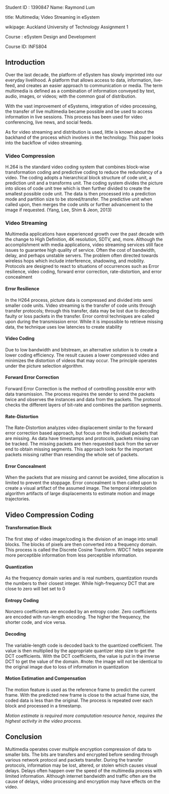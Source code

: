 
Student ID : 1390847    Name:  Raymond Lum

title: Multimedia; Video Streaming in eSystem 

wikipage: Auckland University of Technology Assignment 1

Course : eSystem Design and Development 

Course ID: INFS804

## Introduction
Over the last decade, the platform of eSystem has slowly imprinted into our everyday livelihood. A platform that allows access to data, information,  live-feed, and creates an easier approach to communication or media. The term multimedia is defined as a combination of information conveyed by text, audio, images, or videos; with the common goal of distribution.

With the vast improvement of eSystems, integration of video processing, the transfer of live multimedia became possible and be used to access information in live sessions. This process has been used for video conferencing, live news, and social feeds. 

As for video streaming and distribution is used, little is known about the backhand of the process which involves in the technology. This paper looks into the backflow of video streaming.

### Video Compression
H.264 is the standard video coding system that combines block-wise transformation coding and predictive coding to reduce the redundancy of a video. The coding adopts a hierarchical block structure of code unit, a prediction unit and a transforms unit. The coding system divides the picture into slices of code unit tree which is then further divided to create the smallest possible code unit. The data is then processed into a prediction mode and partition size to be stored/transfer. The predictive unit when called upon, then merges the code units or further advancement to the image if requested. (Yang, Lee, Shim & Jeon, 2013)

### Video Streaming
Multimedia applications have experienced growth over the past decade with the change to High Definition, 4K resolution, SDTV, and, more. Although the accomplishment with media applications, video streaming services still face issues to guarantee high quality of service. Often the cost of bandwidth, delay, and perhaps unstable servers. The problem often directed towards wireless hops which include interference, shadowing, and mobility. Protocols are designed to react to situations of occurrences such as Error resilience, video coding, forward error correction, rate-distortion, and error concealment

#### Error Resilience
In the H264 process, picture data is compressed and divided into semi smaller code units. Video streaming is the transfer of code units through transfer protocols; through this transfer, data may be lost due to decoding faulty or loss packets in the transfer. Error control techniques are called upon during the transmission error. While it is impossible to retrieve missing data, the technique uses low latencies to create stability 

#### Video Coding 
Due to low bandwidth and bitstream, an alternative solution is to create a lower coding efficiency. The result causes a lower compressed video and minimizes the distortion of videos that may occur. The principle operates under the picture selection algorithm. 

#### Forward Error Correction
Forward Error Correction is the method of controlling possible error with data transmission. The process requires the sender to send the packets twice and observes the instances and data from the packets. The protocol checks the different layers of bit-rate and combines the partition segments. 

#### Rate-Distortion
The Rate-Distortion analyzes video displacement similar to the forward error correction based approach, but focus on the individual packets that are missing. As data have timestamps and protocols, packets missing can be tracked. The missing packets are then requested back from the server end to obtain missing segments. This approach looks for the important packets missing rather than resending the whole set of packets.

#### Error Concealment
When the packets that are missing and cannot be avoided, time allocation is limited to prevent the stoppage. Error concealment is then called upon to create a visual artifact of the assumed image. The temporal interpolation algorithm artifacts of large displacements to estimate motion and image trajectories. 

## Video Compression Coding
#### Transformation Block
The first step of video image/coding is the division of an image into small blocks. The blocks of pixels are then converted into a frequency domain. This process is called the Discrete Cosine Transform. WDCT helps separate more perceptible information from less perceptible information. 
#### Quantization
As the frequency domain varies and is real numbers, quantization rounds the numbers to their closest integer. While high-frequency DCT that are close to zero will bet set to 0

#### Entropy Coding
Nonzero coefficients are encoded by an entropy coder. Zero coefficients are encoded with run-length encoding. The higher the frequency, the shorter code, and vice versa. 
#### Decoding
The variable-length code is decoded back to the quantized coefficient. The value is then multiplied by the appropriate quantizer step size to get the DCT coefficients. With the DCT coefficients, the value is put in the inverse DCT to get the value of the domain. 
#note: the image will not be identical to the original image due to loss of information in quantization
#### Motion Estimation and Compensation
The motion feature is used as the reference frame to predict the current frame. With the predicted new frame is close to the actual frame size, the coded data is less than the original. The process is repeated over each block and processed in a timestamp.

*Motion estimate is required more computation resource hence, requires the highest activity in the video process.*

## Conclusion
Multimedia operates cover multiple encryption compression of data to smaller bits. The bits are transfers and encrypted before sending through various network protocol and packets transfer. During the transfer protocols, information may be lost, altered, or stolen which causes visual delays. Delays often happen over the speed of the multimedia process with limited information. Although internet bandwidth and traffic often are the cause of delays, video processing and encryption may have effects on the video. 
